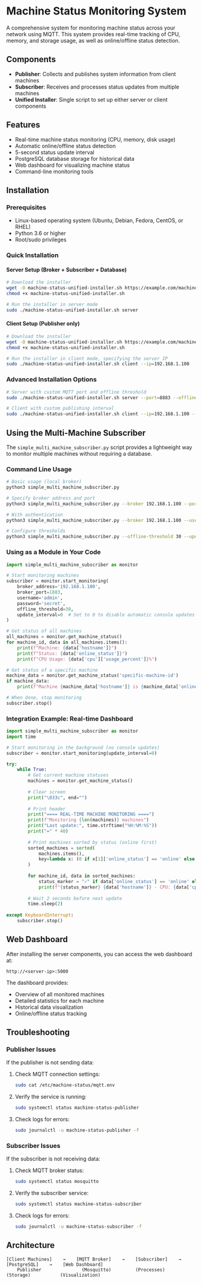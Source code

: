 # Machine Status Monitoring System

A comprehensive system for monitoring machine status across your network using MQTT. This system provides real-time tracking of CPU, memory, and storage usage, as well as online/offline status detection.

## Components

- **Publisher**: Collects and publishes system information from client machines
- **Subscriber**: Receives and processes status updates from multiple machines
- **Unified Installer**: Single script to set up either server or client components

## Features

- Real-time machine status monitoring (CPU, memory, disk usage)
- Automatic online/offline status detection
- 5-second status update interval
- PostgreSQL database storage for historical data
- Web dashboard for visualizing machine status
- Command-line monitoring tools

## Installation

### Prerequisites

- Linux-based operating system (Ubuntu, Debian, Fedora, CentOS, or RHEL)
- Python 3.6 or higher
- Root/sudo privileges

### Quick Installation

#### Server Setup (Broker + Subscriber + Database)

```bash
# Download the installer
wget -O machine-status-unified-installer.sh https://example.com/machine-status-unified-installer.sh
chmod +x machine-status-unified-installer.sh

# Run the installer in server mode
sudo ./machine-status-unified-installer.sh server
```

#### Client Setup (Publisher only)

```bash
# Download the installer
wget -O machine-status-unified-installer.sh https://example.com/machine-status-unified-installer.sh
chmod +x machine-status-unified-installer.sh

# Run the installer in client mode, specifying the server IP
sudo ./machine-status-unified-installer.sh client --ip=192.168.1.100
```

### Advanced Installation Options

```bash
# Server with custom MQTT port and offline threshold
sudo ./machine-status-unified-installer.sh server --port=8883 --offline-threshold=30

# Client with custom publishing interval
sudo ./machine-status-unified-installer.sh client --ip=192.168.1.100 --interval=10
```

## Using the Multi-Machine Subscriber

The `simple_multi_machine_subscriber.py` script provides a lightweight way to monitor multiple machines without requiring a database.

### Command Line Usage

```bash
# Basic usage (local broker)
python3 simple_multi_machine_subscriber.py

# Specify broker address and port
python3 simple_multi_machine_subscriber.py --broker 192.168.1.100 --port 1883

# With authentication
python3 simple_multi_machine_subscriber.py --broker 192.168.1.100 --username admin --password secret

# Configure thresholds
python3 simple_multi_machine_subscriber.py --offline-threshold 30 --update-interval 5
```

### Using as a Module in Your Code

```python
import simple_multi_machine_subscriber as monitor

# Start monitoring machines
subscriber = monitor.start_monitoring(
    broker_address='192.168.1.100',
    broker_port=1883,
    username='admin',
    password='secret',
    offline_threshold=30,
    update_interval=0  # Set to 0 to disable automatic console updates
)

# Get status of all machines
all_machines = monitor.get_machine_status()
for machine_id, data in all_machines.items():
    print(f"Machine: {data['hostname']}")
    print(f"Status: {data['online_status']}")
    print(f"CPU Usage: {data['cpu']['usage_percent']}%")

# Get status of a specific machine
machine_data = monitor.get_machine_status('specific-machine-id')
if machine_data:
    print(f"Machine {machine_data['hostname']} is {machine_data['online_status']}")

# When done, stop monitoring
subscriber.stop()
```

### Integration Example: Real-time Dashboard

```python
import simple_multi_machine_subscriber as monitor
import time

# Start monitoring in the background (no console updates)
subscriber = monitor.start_monitoring(update_interval=0)

try:
    while True:
        # Get current machine statuses
        machines = monitor.get_machine_status()
        
        # Clear screen
        print("\033c", end="")
        
        # Print header
        print("==== REAL-TIME MACHINE MONITORING ====")
        print(f"Monitoring {len(machines)} machines")
        print("Last update:", time.strftime("%H:%M:%S"))
        print("=" * 40)
        
        # Print machines sorted by status (online first)
        sorted_machines = sorted(
            machines.items(), 
            key=lambda x: (0 if x[1]['online_status'] == 'online' else 1, x[1]['hostname'])
        )
        
        for machine_id, data in sorted_machines:
            status_marker = "✓" if data['online_status'] == 'online' else "✗"
            print(f"{status_marker} {data['hostname']} - CPU: {data['cpu']['usage_percent']:.1f}%")
        
        # Wait 2 seconds before next update
        time.sleep(2)
        
except KeyboardInterrupt:
    subscriber.stop()
```

## Web Dashboard

After installing the server components, you can access the web dashboard at:

```
http://<server-ip>:5000
```

The dashboard provides:
- Overview of all monitored machines
- Detailed statistics for each machine
- Historical data visualization
- Online/offline status tracking

## Troubleshooting

### Publisher Issues

If the publisher is not sending data:

1. Check MQTT connection settings:
   ```bash
   sudo cat /etc/machine-status/mqtt.env
   ```

2. Verify the service is running:
   ```bash
   sudo systemctl status machine-status-publisher
   ```

3. Check logs for errors:
   ```bash
   sudo journalctl -u machine-status-publisher -f
   ```

### Subscriber Issues

If the subscriber is not receiving data:

1. Check MQTT broker status:
   ```bash
   sudo systemctl status mosquitto
   ```

2. Verify the subscriber service:
   ```bash
   sudo systemctl status machine-status-subscriber
   ```

3. Check logs for errors:
   ```bash
   sudo journalctl -u machine-status-subscriber -f
   ```

## Architecture

```
[Client Machines]    →    [MQTT Broker]    →    [Subscriber]    →    [PostgreSQL]    →    [Web Dashboard]
    Publisher               (Mosquitto)         (Processes)          (Storage)           (Visualization)
```
